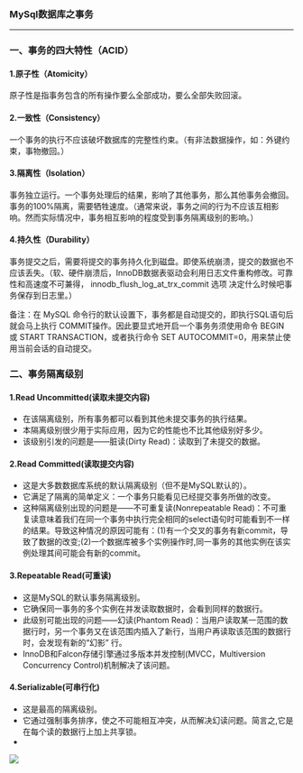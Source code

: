 ### MySql数据库之事务 ###
***

### 一、事务的四大特性（ACID） ###

#### 1.原子性（Atomicity） ####

原子性是指事务包含的所有操作要么全部成功，要么全部失败回滚。

#### 2.一致性（Consistency） ####
一个事务的执行不应该破坏数据库的完整性约束。（有非法数据操作，如：外键约束，事物撤回。）


#### 3.隔离性（Isolation） ####
事务独立运行。一个事务处理后的结果，影响了其他事务，那么其他事务会撤回。事务的100%隔离，需要牺牲速度。（通常来说，事务之间的行为不应该互相影响。然而实际情况中，事务相互影响的程度受到事务隔离级别的影响。）


#### 4.持久性（Durability） ####
事务提交之后，需要将提交的事务持久化到磁盘。即使系统崩溃，提交的数据也不应该丢失。（软、硬件崩溃后，InnoDB数据表驱动会利用日志文件重构修改。可靠性和高速度不可兼得， innodb_flush_log_at_trx_commit 选项 决定什么时候吧事务保存到日志里。）


备注：在 MySQL 命令行的默认设置下，事务都是自动提交的，即执行SQL语句后就会马上执行 COMMIT操作。因此要显式地开启一个事务务须使用命令 BEGIN 或 START TRANSACTION，或者执行命令 SET AUTOCOMMIT=0，用来禁止使用当前会话的自动提交。



### 二、事务隔离级别 ###

#### 1.Read Uncommitted(读取未提交内容) ####



- 在该隔离级别，所有事务都可以看到其他未提交事务的执行结果。
- 本隔离级别很少用于实际应用，因为它的性能也不比其他级别好多少。
- 该级别引发的问题是——脏读(Dirty Read)：读取到了未提交的数据。


#### 2.Read Committed(读取提交内容) ####

- 这是大多数数据库系统的默认隔离级别（但不是MySQL默认的）。
- 它满足了隔离的简单定义：一个事务只能看见已经提交事务所做的改变。
- 这种隔离级别出现的问题是——不可重复读(Nonrepeatable Read)：不可重复读意味着我们在同一个事务中执行完全相同的select语句时可能看到不一样的结果。导致这种情况的原因可能有：(1)有一个交叉的事务有新commit，导致了数据的改变;(2)一个数据库被多个实例操作时,同一事务的其他实例在该实例处理其间可能会有新的commit。


#### 3.Repeatable Read(可重读) ####

- 这是MySQL的默认事务隔离级别。
- 它确保同一事务的多个实例在并发读取数据时，会看到同样的数据行。
- 此级别可能出现的问题——幻读(Phantom Read)：当用户读取某一范围的数据行时，另一个事务又在该范围内插入了新行，当用户再读取该范围的数据行时，会发现有新的“幻影” 行。
- InnoDB和Falcon存储引擎通过多版本并发控制(MVCC，Multiversion Concurrency Control)机制解决了该问题。


#### 4.Serializable(可串行化) ####

- 这是最高的隔离级别。
- 它通过强制事务排序，使之不可能相互冲突，从而解决幻读问题。简言之,它是在每个读的数据行上加上共享锁。
- 


![](http://images2015.cnblogs.com/blog/821187/201608/821187-20160811171241606-133220585.jpg)






























































































































































































